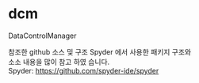 # dcm
DataControlManager

참조한 github 소스 및 구조
Spyder 에서 사용한 패키지 구조와<br> 
소소 내용을 많이 참고 하였 습니다.<br> 
Spyder: https://github.com/spyder-ide/spyder